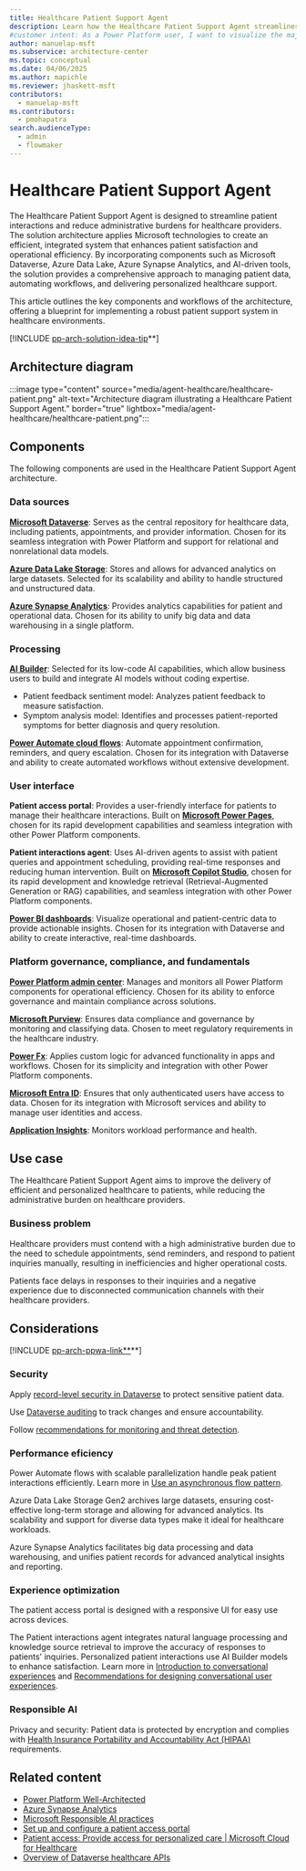 ```yaml
---
title: Healthcare Patient Support Agent
description: Learn how the Healthcare Patient Support Agent streamlines patient interactions and reduces administrative burdens for healthcare providers.
#customer intent: As a Power Platform user, I want to visualize the major components of the Healthcare Patient Support Agent architecture so that I can design a well-architected solution.
author: manuelap-msft
ms.subservice: architecture-center
ms.topic: conceptual
ms.date: 04/06/2025
ms.author: mapichle
ms.reviewer: jhaskett-msft
contributors:
  - manuelap-msft
ms.contributors:
  - pmohapatra
search.audienceType:
  - admin
  - flowmaker
---
```



# Healthcare Patient Support Agent

The Healthcare Patient Support Agent is designed to streamline patient interactions and reduce administrative burdens for healthcare providers. The solution architecture applies Microsoft technologies to create an efficient, integrated system that enhances patient satisfaction and operational efficiency. By incorporating components such as Microsoft Dataverse, Azure Data Lake, Azure Synapse Analytics, and AI-driven tools, the solution provides a comprehensive approach to managing patient data, automating workflows, and delivering personalized healthcare support.

This article outlines the key components and workflows of the architecture, offering a blueprint for implementing a robust patient support system in healthcare environments.

[!INCLUDE [pp-arch-solution-idea-tip](../../includes/pp-arch-solution-idea-tip.md)**]

## Architecture diagram

:::image type="content" source="media/agent-healthcare/healthcare-patient.png" alt-text="Architecture diagram illustrating a Healthcare Patient Support Agent." border="true" lightbox="media/agent-healthcare/healthcare-patient.png":::

## Components

The following components are used in the Healthcare Patient Support Agent architecture.

### Data sources

[**Microsoft Dataverse**](/power-apps/maker/data-platform/): Serves as the central repository for healthcare data, including patients, appointments, and provider information. Chosen for its seamless integration with Power Platform and support for relational and nonrelational data models.

[**Azure Data Lake Storage**](/azure/storage/blobs/data-lake-storage-introduction): Stores and allows for advanced analytics on large datasets. Selected for its scalability and ability to handle structured and unstructured data.

[**Azure Synapse Analytics**](/azure/synapse-analytics/overview-what-is): Provides analytics capabilities for patient and operational data. Chosen for its ability to unify big data and data warehousing in a single platform.

### Processing

[**AI Builder**](/ai-builder/): Selected for its low-code AI capabilities, which allow business users to build and integrate AI models without coding expertise.

- Patient feedback sentiment model: Analyzes patient feedback to measure satisfaction.
- Symptom analysis model: Identifies and processes patient-reported symptoms for better diagnosis and query resolution.

[**Power Automate cloud flows**](/power-automate/overview-cloud): Automate appointment confirmation, reminders, and query escalation. Chosen for its integration with Dataverse and ability to create automated workflows without extensive development.

### User interface

**Patient access portal**: Provides a user-friendly interface for patients to manage their healthcare interactions. Built on [**Microsoft Power Pages**](/power-pages/), chosen for its rapid development capabilities and seamless integration with other Power Platform components.

**Patient interactions agent**: Uses AI-driven agents to assist with patient queries and appointment scheduling, providing real-time responses and reducing human intervention. Built on [**Microsoft Copilot Studio**](/microsoft-copilot-studio/), chosen for its rapid development and knowledge retrieval (Retrieval-Augmented Generation or RAG) capabilities, and seamless integration with other Power Platform components.

[**Power BI dashboards**](/power-bi/): Visualize operational and patient-centric data to provide actionable insights. Chosen for its integration with Dataverse and ability to create interactive, real-time dashboards.

### Platform governance, compliance, and fundamentals

[**Power Platform admin center**](/power-platform/admin/new-admin-center): Manages and monitors all Power Platform components for operational efficiency. Chosen for its ability to enforce governance and maintain compliance across solutions.

[**Microsoft Purview**](/purview/purview): Ensures data compliance and governance by monitoring and classifying data. Chosen to meet regulatory requirements in the healthcare industry.

[**Power Fx**](/power-platform/power-fx/overview): Applies custom logic for advanced functionality in apps and workflows. Chosen for its simplicity and integration with other Power Platform components.

[**Microsoft Entra ID**](/entra/fundamentals/whatis): Ensures that only authenticated users have access to data. Chosen for its integration with Microsoft services and ability to manage user identities and access.

[**Application Insights**](/microsoft-copilot-studio/advanced-bot-framework-composer-capture-telemetry): Monitors workload performance and health.

## Use case

The Healthcare Patient Support Agent aims to improve the delivery of efficient and personalized healthcare to patients, while reducing the administrative burden on healthcare providers.

### Business problem

Healthcare providers must contend with a high administrative burden due to the need to schedule appointments, send reminders, and respond to patient inquiries manually, resulting in inefficiencies and higher operational costs.

Patients face delays in responses to their inquiries and a negative experience due to disconnected communication channels with their healthcare providers.

## Considerations

[!INCLUDE [pp-arch-ppwa-link**](../../includes/pp-arch-ppwa-link.md)**]

### Security

Apply [record-level security in Dataverse](/power-platform/admin/wp-security-cds#record-level-security-in-dataverse) to protect sensitive patient data.

Use [Dataverse auditing](../key-concepts/dataverse-auditing.md) to track changes and ensure accountability.

Follow [recommendations for monitoring and threat detection](/power-platform/well-architected/security/monitor-threats).

### Performance eficiency

Power Automate flows with scalable parallelization handle peak patient interactions efficiently. Learn more in [Use an asynchronous flow pattern](/power-automate/guidance/coding-guidelines/asychronous-flow-pattern).

Azure Data Lake Storage Gen2 archives large datasets, ensuring cost-effective long-term storage and allowing for advanced analytics. Its scalability and support for diverse data types make it ideal for healthcare workloads.

Azure Synapse Analytics facilitates big data processing and data warehousing, and unifies patient records for advanced analytical insights and reporting.

### Experience optimization

The patient access portal is designed with a responsive UI for easy use across devices.

The Patient interactions agent integrates natural language processing and knowledge source retrieval to improve the accuracy of responses to patients' inquiries. Personalized patient interactions use AI Builder models to enhance satisfaction. Learn more in [Introduction to conversational experiences](/microsoft-copilot-studio/guidance/cux-overview) and [Recommendations for designing conversational user experiences](/power-platform/well-architected/experience-optimization/conversation-design).

### Responsible AI

Privacy and security: Patient data is protected by encryption and complies with [Health Insurance Portability and Accountability Act (HIPAA)](/compliance/regulatory/offering-hipaa-hitech) requirements.

## Related content

- [Power Platform Well-Architected](/power-platform/well-architected)
- [Azure Synapse Analytics](/azure/synapse-analytics/)
- [Microsoft Responsible AI practices](https://www.microsoft.com/en-in/ai/responsible-ai)
- [Set up and configure a patient access portal](/dynamics365/industry/healthcare/configure-portals?toc=%2Findustry%2Fhealthcare%2Ftoc.json&bc=%2Findustry%2Fbreadcrumb%2Ftoc.json)
- [Patient access: Provide access for personalized care | Microsoft Cloud for Healthcare](/dynamics365/industry/healthcare/use-patient-access#patient-portal)
- [Overview of Dataverse healthcare APIs](/dynamics365/industry/healthcare/dataverse-healthcare-apis-overview?toc=%2Findustry%2Fhealthcare%2Ftoc.json&bc=%2Findustry%2Fbreadcrumb%2Ftoc.json#dataverse-healthcare-apis)
